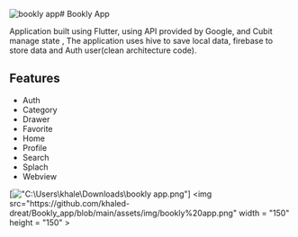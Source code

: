 ![bookly app]()# Bookly App

Application built using Flutter, using API provided by Google, and Cubit manage state , The application uses hive to save local data, firebase to store data and Auth user(clean architecture code).
## Features
- Auth
- Category
- Drawer
- Favorite
- Home
- Profile
- Search
- Splach
- Webview
  
[!["C:\Users\khale\Downloads\bookly app.png"]("https://www.youtube.com/watch?v=iJ68ZWmCr_U")]
<img src="https://github.com/khaled-dreat/Bookly_app/blob/main/assets/img/bookly%20app.png" width = "150" height = "150" >
